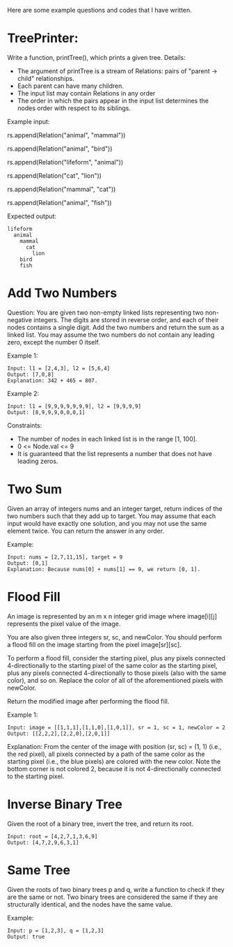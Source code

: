Here are some example questions and codes that I have written. 
# TreePrinter: 
  Write a function, printTree(), which prints a given tree. 
  Details:
  * The argument of printTree is a stream of Relations: pairs of "parent -> child" relationships.
  * Each parent can have many children. 
  * The input list may contain Relations in any order
  * The order in which the pairs appear in the input list determines the nodes order with respect to its siblings.


Example input: 

rs.append(Relation("animal", "mammal"))

rs.append(Relation("animal", "bird"))

rs.append(Relation("lifeform", "animal"))

rs.append(Relation("cat", "lion"))

rs.append(Relation("mammal", "cat"))

rs.append(Relation("animal", "fish"))
  
  
Expected output:

    lifeform
      animal 
        mammal
          cat
            lion  
        bird
        fish
        
        
# Add Two Numbers
 
Question: You are given two non-empty linked lists representing two non-negative integers. The digits are stored in reverse order, and each of their nodes contains a single digit. Add the two numbers and return the sum as a linked list.
You may assume the two numbers do not contain any leading zero, except the number 0 itself.

Example 1: 
         
    Input: l1 = [2,4,3], l2 = [5,6,4]
    Output: [7,0,8]
    Explanation: 342 + 465 = 807.
    
Example 2:

    Input: l1 = [9,9,9,9,9,9,9], l2 = [9,9,9,9]
    Output: [8,9,9,9,0,0,0,1]

Constraints:

* The number of nodes in each linked list is in the range [1, 100].
* 0 <= Node.val <= 9
* It is guaranteed that the list represents a number that does not have leading zeros.

# Two Sum

Given an array of integers nums and an integer target, return indices of the two numbers such that they add up to target.
You may assume that each input would have exactly one solution, and you may not use the same element twice.
You can return the answer in any order.

Example:

    Input: nums = [2,7,11,15], target = 9
    Output: [0,1]
    Explanation: Because nums[0] + nums[1] == 9, we return [0, 1].


# Flood Fill

An image is represented by an m x n integer grid image where image[i][j] represents the pixel value of the image.

You are also given three integers sr, sc, and newColor. You should perform a flood fill on the image starting from the pixel image[sr][sc].

To perform a flood fill, consider the starting pixel, plus any pixels connected 4-directionally to the starting pixel of the same color as the starting pixel, plus any pixels connected 4-directionally to those pixels (also with the same color), and so on. Replace the color of all of the aforementioned pixels with newColor.

Return the modified image after performing the flood fill.

Example 1: 

    Input: image = [[1,1,1],[1,1,0],[1,0,1]], sr = 1, sc = 1, newColor = 2
    Output: [[2,2,2],[2,2,0],[2,0,1]]
Explanation: From the center of the image with position (sr, sc) = (1, 1) (i.e., the red pixel), all pixels connected by a path of the same color as the      starting pixel (i.e., the blue pixels) are colored with the new color.
Note the bottom corner is not colored 2, because it is not 4-directionally connected to the starting pixel.


# Inverse Binary Tree

Given the root of a binary tree, invert the tree, and return its root.

    Input: root = [4,2,7,1,3,6,9]
    Output: [4,7,2,9,6,3,1]


# Same Tree

Given the roots of two binary trees p and q, write a function to check if they are the same or not.
Two binary trees are considered the same if they are structurally identical, and the nodes have the same value.

Example:

    Input: p = [1,2,3], q = [1,2,3]
    Output: true

